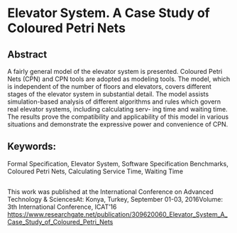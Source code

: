 # Elevator System. A Case Study of Coloured Petri Nets


## Abstract
A fairly general model of the elevator system is presented. Coloured Petri Nets (CPN) and CPN tools are adopted as modeling tools. The model, which is independent of the number of floors and elevators, covers different stages of the elevator system in substantial detail. The model assists simulation-based analysis of different algorithms and rules which govern real elevator systems, including calculating serv- ing time and waiting time. The results prove the compatibility and applicability of this model in various situations and demonstrate the expressive power and convenience of CPN.

## Keywords: 
Formal Specification, Elevator System, Software Specification Benchmarks, Coloured Petri Nets, Calculating Service Time, Waiting Time

##
This work was published at the International Conference on Advanced Technology & SciencesAt: Konya, Turkey, September 01-03, 2016Volume: 3th International Conference, ICAT’16
https://www.researchgate.net/publication/309620060_Elevator_System_A_Case_Study_of_Coloured_Petri_Nets
